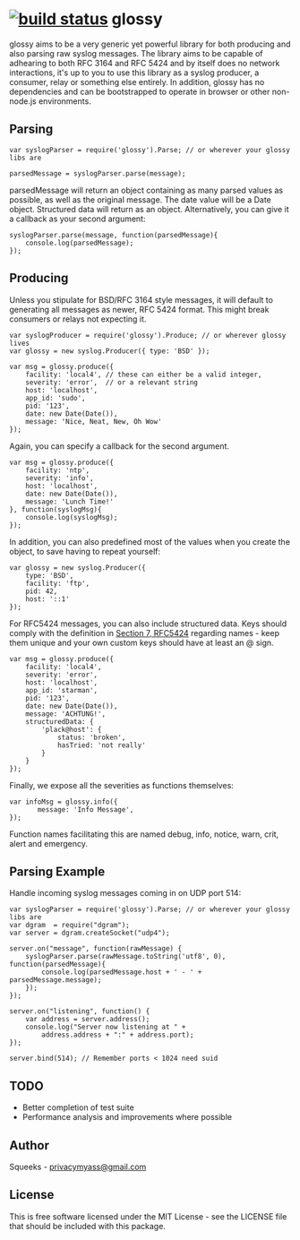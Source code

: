 [![build status](https://secure.travis-ci.org/squeeks/glossy.png)](http://travis-ci.org/squeeks/glossy)
glossy
===========

glossy aims to be a very generic yet powerful library for both producing
and also parsing raw syslog messages. The library aims to be capable of
adhearing to both RFC 3164 and RFC 5424 and by itself does no network
interactions, it's up to you to use this library as a syslog producer, a
consumer, relay or something else entirely. In addition, glossy has no
dependencies and can be bootstrapped to operate in browser or other non-node.js
environments.


Parsing
-------

    var syslogParser = require('glossy').Parse; // or wherever your glossy libs are
    
    parsedMessage = syslogParser.parse(message);

parsedMessage will return an object containing as many parsed values as
possible, as well as the original message. The date value will be a Date object.
Structured data will return as an object. Alternatively, you can give it a
callback as your second argument:

    syslogParser.parse(message, function(parsedMessage){
        console.log(parsedMessage);
    });


Producing
-------
Unless you stipulate for BSD/RFC 3164 style messages, it will default to
generating all messages as newer, RFC 5424 format. This might break consumers or
relays not expecting it.

    var syslogProducer = require('glossy').Produce; // or wherever glossy lives
    var glossy = new syslog.Producer({ type: 'BSD' });

    var msg = glossy.produce({
        facility: 'local4', // these can either be a valid integer, 
        severity: 'error',  // or a relevant string
        host: 'localhost',
        app_id: 'sudo',
        pid: '123',
        date: new Date(Date()),
        message: 'Nice, Neat, New, Oh Wow'
    });

Again, you can specify a callback for the second argument.

    var msg = glossy.produce({
        facility: 'ntp', 
        severity: 'info',
        host: 'localhost',
        date: new Date(Date()),
        message: 'Lunch Time!'
    }, function(syslogMsg){
        console.log(syslogMsg);
    });

In addition, you can also predefined most of the values when you create the
object, to save having to repeat yourself:

    var glossy = new syslog.Producer({
        type: 'BSD',
        facility: 'ftp',
        pid: 42,
        host: '::1'        
    });

For RFC5424 messages, you can also include structured data. Keys should comply
with the definition in [Section 7, RFC5424](http://tools.ietf.org/html/rfc5424#section-7) 
regarding names - keep them unique and your own custom keys should have at least
an @ sign.

    var msg = glossy.produce({
        facility: 'local4', 
        severity: 'error',
        host: 'localhost',
        app_id: 'starman',
        pid: '123',
        date: new Date(Date()),
        message: 'ACHTUNG!',
        structuredData: {
            'plack@host': {
                status: 'broken',
                hasTried: 'not really'
            }
        }
    });

Finally, we expose all the severities as functions themselves:

    var infoMsg = glossy.info({
           message: 'Info Message',
    });

Function names facilitating this are named debug, info, notice, warn, crit,
alert and emergency.

Parsing Example
-------
Handle incoming syslog messages coming in on UDP port 514:

    var syslogParser = require('glossy').Parse; // or wherever your glossy libs are
    var dgram  = require("dgram");
    var server = dgram.createSocket("udp4");
    
    server.on("message", function(rawMessage) {
        syslogParser.parse(rawMessage.toString('utf8', 0), function(parsedMessage){
            console.log(parsedMessage.host + ' - ' + parsedMessage.message);
        });
    });
    
    server.on("listening", function() {
        var address = server.address();
        console.log("Server now listening at " + 
            address.address + ":" + address.port);
    });
    
    server.bind(514); // Remember ports < 1024 need suid


TODO
-------
* Better completion of test suite
* Performance analysis and improvements where possible

Author
-------
Squeeks - privacymyass@gmail.com


License
-------
This is free software licensed under the MIT License - see the LICENSE file that
should be included with this package.
